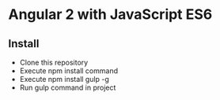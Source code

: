 # Angular 2 with JavaScript ES6 #

## Install ##

* Clone this repository
* Execute npm install command
* Execute npm install gulp -g
* Run gulp command in project
